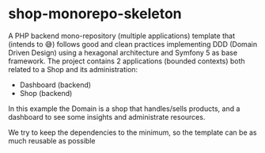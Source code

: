 # shop-monorepo-skeleton
A PHP backend mono-repository (multiple applications) template that (intends to 😅) follows good and clean practices implementing
DDD (Domain Driven Design) using a hexagonal architecture and Symfony 5 as base framework.
The project contains 2 applications (bounded contexts) both related to a Shop and its administration:
- Dashboard (backend)
- Shop (backend)

In this example the Domain is a shop that handles/sells products, and a dashboard to see some insights and administrate resources. 

We try to keep the dependencies to the minimum, so the template can be as much reusable as possible  
